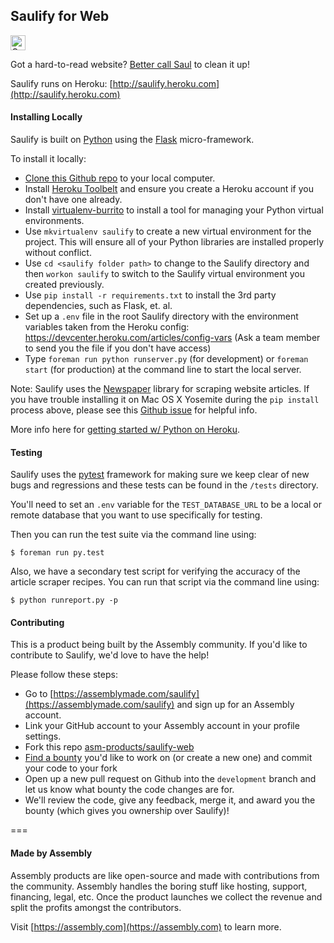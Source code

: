 ## Saulify for Web

<a href="https://assembly.com/saulify/bounties"><img src="https://asm-badger.herokuapp.com/saulify/badges/tasks.svg" height="24px" alt="Open Tasks" /></a>

Got a hard-to-read website? [Better call Saul](http://saulify.me) to clean it up!

Saulify runs on Heroku: [http://saulify.heroku.com](http://saulify.heroku.com)

#### Installing Locally

Saulify is built on [Python](https://www.python.org/) using the [Flask](http://flask.pocoo.org/docs/0.10/) micro-framework. 

To install it locally:

- [Clone this Github repo](https://help.github.com/articles/fetching-a-remote/) to your local computer.
- Install [Heroku Toolbelt](https://toolbelt.heroku.com/) and ensure you create a Heroku account if you don't have one already.
- Install [virtualenv-burrito](https://github.com/brainsik/virtualenv-burrito) to install a tool for managing your Python virtual environments.
- Use `mkvirtualenv saulify` to create a new virtual environment for the project. This will ensure all of your Python libraries are installed properly without conflict.
- Use `cd <saulify folder path>` to change to the Saulify directory and then `workon saulify` to switch to the Saulify virtual environment you created previously.
- Use `pip install -r requirements.txt` to install the 3rd party dependencies, such as Flask, et. al.
- Set up a `.env` file in the root Saulify directory with the environment variables taken from the Heroku config: https://devcenter.heroku.com/articles/config-vars (Ask a team member to send you the file if you don't have access)
- Type `foreman run python runserver.py` (for development) or `foreman start` (for production) at the command line to start the local server.

Note: Saulify uses the [Newspaper](https://github.com/codelucas/newspaper) library for scraping website articles. If you have trouble installing it on Mac OS X Yosemite during the `pip install` process above, please see this [Github issue](https://github.com/codelucas/newspaper/issues/79) for helpful info.

More info here for [getting started w/ Python on Heroku](https://devcenter.heroku.com/articles/getting-started-with-python-o).

#### Testing

Saulify uses the [pytest](http://pytest.org) framework for making sure we keep clear of new bugs and regressions and these tests can be found in the `/tests` directory. 

You'll need to set an `.env` variable for the `TEST_DATABASE_URL` to be a local or remote database that you want to use specifically for testing.

Then you can run the test suite via the command line using:

```shell
$ foreman run py.test
```

Also, we have a secondary test script for verifying the accuracy of the article scraper recipes. You can run that script via the command line using:

```shell
$ python runreport.py -p
```

#### Contributing

This is a product being built by the Assembly community. If you'd like to contribute to Saulify, we'd love to have the help! 

Please follow these steps:

- Go to [https://assemblymade.com/saulify](https://assemblymade.com/saulify) and sign up for an Assembly account.
- Link your GitHub account to your Assembly account in your profile settings.
- Fork this repo [asm-products/saulify-web](https://github.com/asm-products/saulify-web)
- [Find a bounty](https://assembly.com/saulify/bounties) you'd like to work on (or create a new one) and commit your code to your fork
- Open up a new pull request on Github into the `development` branch and let us know what bounty the code changes are for.
- We'll review the code, give any feedback, merge it, and award you the bounty (which gives you ownership over Saulify)!

===

#### Made by Assembly

Assembly products are like open-source and made with contributions from the community. Assembly handles the boring stuff like hosting, support, financing, legal, etc. Once the product launches we collect the revenue and split the profits amongst the contributors.

Visit [https://assembly.com](https://assembly.com) to learn more.
